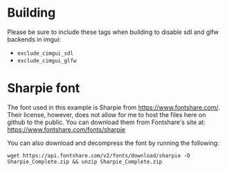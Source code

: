 # Building 
Please be sure to include these tags when building to disable sdl and 
glfw backends in imgui:
* `exclude_cimgui_sdl`
* `exclude_cimgui_glfw`

# Sharpie font
The font used in this example is Sharpie from https://www.fontshare.com/. Their license, 
however, does not allow for me to host the files here on github to the public. 
You can download them from Fontshare's  site at:
https://www.fontshare.com/fonts/sharpie

You can also download and decompress the font by running the following:
```shell
wget https://api.fontshare.com/v2/fonts/download/sharpie -O Sharpie_Complete.zip && unzip Sharpie_Complete.zip
```